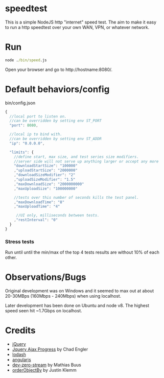 # speedtest

This is a simple NodeJS http "internet" speed test. The aim to make it easy to run a http speedtest over your own WAN, VPN, or whatever network.

# Run
```bat
node ./bin/speed.js
```
Open your browser and go to http://hostname:8080/.

# Default behaviors/config

bin/config.json
```js
{
  //local port to listen on.
  //can be overridden by setting env ST_PORT
  "port": 8080,

  //local ip to bind with.
  //can be overridden by setting env ST_ADDR
  "ip": "0.0.0.0",

  "limits": {
    //define start, max size, and test series size modifiers.
    //server side will not serve up anything larger or accept any more data than is defined here.
    "downloadStartSize": "100000"
    ,"uploadStartSize": "2000000"
    ,"downloadSizeModifier": "2"
    ,"uploadSizeModifier": "1.5"
    ,"maxDownloadSize": "2000000000"
    ,"maxUploadSize": "100000000"

    //tests over this number of seconds kills the test panel.
    ,"maxDownloadTime": "8"
    ,"maxUploadTime": "4"

     //UI only, milliseconds between tests.
    ,"restInterval": "0"
  }
}
```

### Stress tests
Run until until the min/max of the top 4 tests results are without 10% of each other.


# Observations/Bugs

Original development was on Windows and it seemed to max out at about 20-30MBps (160Mbps - 240Mbps) when using localhost.

Later development has been done on Ubuntu and node v8. The highest speed seen hit ~1.7Gbps on localhost.

Credits
=========
* [jQuery](http://jquery.com/)
* [Jquery Ajax Progress](https://github.com/englercj/jquery-ajax-progress) by Chad Engler
* [lodash](https://lodash.com)
* [angularjs](https://angularjs.org)
* [dev-zero-stream](https://github.com/mafintosh/dev-zero-stream/blob/f61f06911fc60eb57645d502e53d35a3acfa31d4/index.js) by Mathias Buus
* [orderObjectBy](http://justinklemm.com/angularjs-filter-ordering-objects-ngrepeat/) by Justin Klemm

